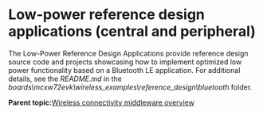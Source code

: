 # Low-power reference design applications \(central and peripheral\) 

The Low-Power Reference Design Applications provide reference design source code and projects showcasing how to implement optimized low power functionality based on a Bluetooth LE application. For additional details, see the *README.md* in the *boards\\mcxw72evk\\wireless\_examples\\reference\_design\\bluetooth* folder.

**Parent topic:**[Wireless connectivity middleware overview](../topics/wireless_connectivity_middleware_overview.md)

